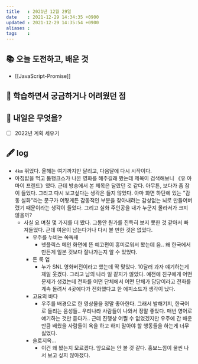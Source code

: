 ```yaml
---
title   : 2021년 12월 29일 
date    : 2021-12-29 14:34:35 +0900
updated : 2021-12-29 14:35:54 +0900
aliases : 
tags    : 
---
```

## 📚 오늘 도전하고, 배운 것
- [[JavaScript-Promise]]

## 🤔 학습하면서 궁금하거나 어려웠던 점 

## 🌅 내일은 무엇을?
- [ ] 2022년 계획 세우기 

## 🖋 log
- `4km` 뛰었다. 올해는 여기까지만 달리고, 다음달에 다시 시작이다. 
- 아침밥을 먹고 톰행크스가 나온 영화를 해주길래 봤는데 제목이 검색해보니 《유 아 마이 프렌드》였다. 근데 방송에서 본 제목은 달랐던 것 같다. 아무튼, 보다가 좀 잠이 들었다. 그리고 다시 보고싶다는 생각은 들지 않았다. 아마 화면 하단에 있는 "감동 실화"라는 문구가 어떻게든 감동적인 부분을 찾아내려는 감성없는 뇌로 만들어버렸기 때문이라는 생각이 들었다. 그리고 실화 주인공을 내가 누군지 몰라서가 크지 않을까? 
	- 사실 요 며칠 몇 가지를 더 봤다. 그동안 뭔가를 진득히 보지 못한 것 같아서 빠져들었다. 근데 여운이 남는다거나 다시 볼 만한 것은 없었다. 
		- 우주를 누비는 쏙독새
			- 넷플릭스 메인 화면에 뜬 예고편이 흥미로워서 봤는데 음.. 왜 한국에서 만든게 일본 것보다 잘나가는지 알 수 있었다. 
		-  돈 룩 업
			- 누가 SNL 영화버전이라고 했는데 딱 맞았다. 10달러 과자 얘기하는게 제일 웃겼다. 그리고 남의 나라 일 같지가 않았다. 예전에 친구에게 어떤 문제가 생겼는데 전화를 어떤 단체에서 어떤 단체가 담당이라고 전화를 계속 돌려서 4곳에다가 전화했다고 한 에피소드가 생각이 났다. 
		- 고요의 바다
			- 우주를 배경으로 한 영상물을 정말 좋아한다. 그래서 발해기지, 한국어로 들리는 음성들.. 우리나라 사람들이 나와서 정말 좋았다. 매번 영어로 얘기하는 것만 듣다가.. 근데 진행상 어쩔 수 없었겠지만 우주에 간 배운 만큼 배웠을 사람들이 욕을 하고 하지 말아야 할 행동들을 하는게 너무 싫었다. 
		- 솔로지옥...
			- 이건 왜 봤는지 모르겠다. 앞으로는 안 볼 것 같다. 홍보느낌이 물씬 나서 보고 싶지 않아졌다. 
